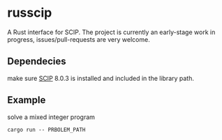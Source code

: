 # russcip
A Rust interface for SCIP. The project is currently an early-stage work in progress, issues/pull-requests are very welcome. 

## Dependecies 
make sure [SCIP](https://www.scipopt.org/index.php#download) 8.0.3 is installed and included in the library path.

## Example
solve a mixed integer program 
```
cargo run -- PRBOLEM_PATH
```


